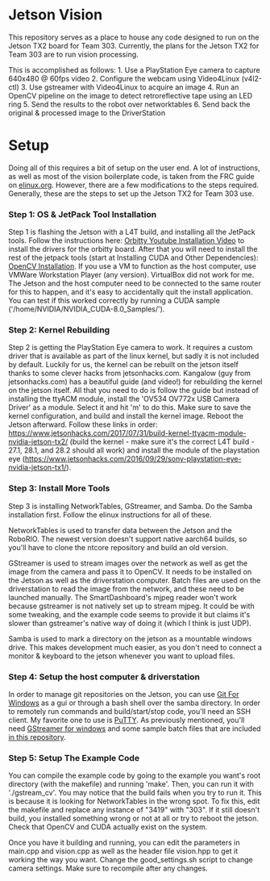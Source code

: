 # Jetson Vision #
This repository serves as a place to house any code designed to run on the Jetson TX2 board for Team 303.
Currently, the plans for the Jetson TX2 for Team 303 are to run vision processing.

This is accomplished as follows:
	1. Use a PlayStation Eye camera to capture 640x480 @ 60fps video
	2. Configure the webcam using Video4Linux (v4l2-ctl)
	3. Use gstreamer with Video4Linux to acquire an image
	4. Run an OpenCV pipeline on the image to detect retroreflective tape using an LED ring
	5. Send the results to the robot over networktables
	6. Send back the original & processed image to the DriverStation
	
# Setup #
Doing all of this requires a bit of setup on the user end. A lot of instructions, as well as most of the vision boilerplate code,
is taken from the FRC guide on [elinux.org](https://elinux.org/Jetson/FRC_Setup). However, there are a few modifications to the steps required.
Generally, these are the steps to set up the Jetson TX2 for Team 303 use.

### Step 1: OS & JetPack Tool Installation ###
Step 1 is flashing the Jetson with a L4T build, and installing all the JetPack tools. Follow the instructions here: [Orbitty Youtube Installation Video](https://www.youtube.com/watch?v=9uMvXqhjxaQ) to install the drivers for the orbitty board. After that you will need to install the rest of the jetpack tools (start at Installing CUDA and Other Dependencies): [OpenCV Installation](https://github.com/NVIDIA-AI-IOT/jetson-trashformers/wiki/Jetson%E2%84%A2-Flashing-and-Setup-Guide-for-a-Connect-Tech-Carrier-Board). If you use a VM to function as the host computer, use VMWare Workstation Player (any version). VirtualBox did not work for me. 
The Jetson and the host computer need to be connected to the same router for this to happen, and it's easy to accidentally quit the install application.
You can test if this worked correctly by running a CUDA sample ('/home/NVIDIA/NVIDIA_CUDA-8.0_Samples/').

### Step 2: Kernel Rebuilding ###
Step 2 is getting the PlayStation Eye camera to work. It requires a custom driver that is available as part of the linux kernel, but sadly
it is not included by default. Luckily for us, the kernel can be rebuilt on the jetson itself thanks to some clever hacks from jetsonhacks.com.
Kangalow (guy from jetsonhacks.com) has a beautiful guide (and video!) for rebuilding the kernel on the jetson itself. All that you need to do is
follow the guide but instead of installing the ttyACM module, install the 'OV534 OV772x USB Camera Driver' as a module. Select it and hit 'm' to do this. 
Make sure to save the kernel configuration, and build and install the kernel image. Reboot the Jetson afterward.
Follow these links in order: https://www.jetsonhacks.com/2017/07/31/build-kernel-ttyacm-module-nvidia-jetson-tx2/ (build the kernel - make sure it's the correct L4T build - 27.1, 28.1, and 28.2 should all work) and install the module of the playstation eye (https://www.jetsonhacks.com/2016/09/29/sony-playstation-eye-nvidia-jetson-tx1/).  

### Step 3: Install More Tools ###
Step 3 is installing NetworkTables, GStreamer, and Samba. Do the Samba installation first. Follow the elinux instructions for all of these.

NetworkTables is used to transfer data between the Jetson and the RoboRIO. The newest version
doesn't support native aarch64 builds, so you'll have to clone the ntcore repository and build an old version. 

GStreamer is used to stream images over the network as well as get the image from the camera and pass it to OpenCV. It needs to be installed on the Jetson
as well as the driverstation computer. Batch files are used on the driverstation to read the image from the network, and these need to be launched manually.
The SmartDashboard's mjpeg reader won't work because gstreamer is not natively set up to stream mjpeg. It could be with some tweaking, and the example code seems
to provide it but claims it's slower than gstreamer's native way of doing it (which I think is just UDP).

Samba is used to mark a directory on the jetson as a mountable windows drive. This makes development much easier, as you don't need to connect a monitor & keyboard
to the jetson whenever you want to upload files.

### Step 4: Setup the host computer & driverstation ###
In order to manage git repositories on the Jetson, you can use [Git For Windows](https://git-scm.com/) as a gui or through a bash shell over the samba directory.
In order to remotely run commands and build/start/stop code, you'll need an SSH client. My favorite one to use is [PuTTY](https://www.chiark.greenend.org.uk/~sgtatham/putty/latest.html).
As previously mentioned, you'll need [GStreamer for windows](https://gstreamer.freedesktop.org/documentation/installing/on-windows.html) and some sample batch files that are included
[in this repository](https://github.com/Team303/JetsonVision/tree/master/StreamingOnly/ClientSide). 

### Step 5: Setup The Example Code ###
You can compile the example code by going to the example you want's root directory (with the makefile) and running 'make'. Then, you can run it with './gstream_cv'.
You may notice that the build fails when you try to run it. This is because it is looking for NetworkTables in the wrong spot.
To fix this, edit the makefile and replace any instance of "3419" with "303". If it still doesn't build, you installed something wrong or not at all or try to reboot the jetson. Check that OpenCV and CUDA
actually exist on the system. 

Once you have it building and running, you can edit the parameters in main.cpp and vision.cpp as well as the header file vision.hpp to get it working the way you want.
Change the good_settings.sh script to change camera settings. Make sure to recompile after any changes. 
